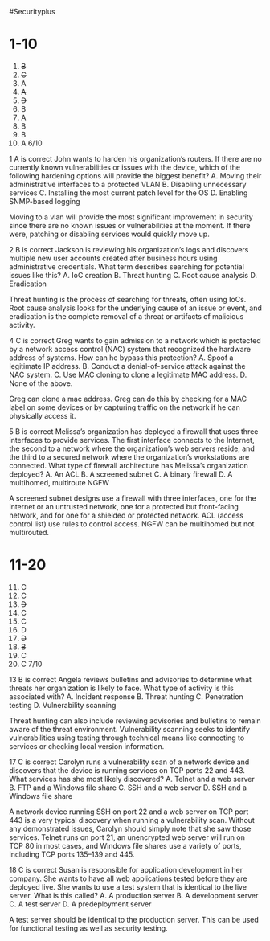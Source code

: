 #Securityplus
# 1-10
1. ~~B~~
2. ~~C~~
3. A
4. ~~A~~
5. ~~D~~
6. B
7. A
8. B
9. B
10. A
6/10

1 A is correct
John wants to harden his organization’s routers. If there are no currently known vulnerabilities or issues with the device, which of the following hardening options will provide the biggest benefit?
A. Moving their administrative interfaces to a protected VLAN
B. Disabling unnecessary services
C. Installing the most current patch level for the OS
D. Enabling SNMP-based logging

Moving to a vlan will provide the most significant improvement in security since there are no known issues or vulnerabilities at the moment. If there were, patching or disabling services would quickly move up.

2 B is correct
Jackson is reviewing his organization’s logs and discovers multiple new user accounts created after business hours using administrative credentials. What term describes searching for
potential issues like this?
A. IoC creation
B. Threat hunting
C. Root cause analysis
D. Eradication

Threat hunting is the process of searching for threats, often using IoCs. Root cause analysis looks for the underlying cause of an issue or event, and eradication is the complete removal of a threat or artifacts of malicious activity.

4 C is correct
Greg wants to gain admission to a network which is protected by a network access control
(NAC) system that recognized the hardware address of systems. How can he bypass this
protection?
A. Spoof a legitimate IP address.
B. Conduct a denial-of-service attack against the NAC system.
C. Use MAC cloning to clone a legitimate MAC address.
D. None of the above.

Greg can clone a mac address. Greg can do this by checking for a MAC label on some devices or by capturing traffic on the network if he can physically access it.

5 B is correct
Melissa’s organization has deployed a firewall that uses three interfaces to provide services.
The first interface connects to the Internet, the second to a network where the organization’s
web servers reside, and the third to a secured network where the organization’s workstations
are connected. What type of firewall architecture has Melissa’s organization deployed?
A. An ACL
B. A screened subnet
C. A binary firewall
D. A multihomed, multiroute NGFW

A screened subnet designs use a firewall with three interfaces, one for the internet or an untrusted network, one for a protected but front-facing network, and for one for a shielded or protected network. ACL (access control list) use rules to control access. NGFW can be multihomed but not multirouted.

# 11-20
11. C
12. C
13. ~~D~~
14. C
15. C
16. D
17. ~~D~~
18. ~~B~~
19. C
20. C
7/10

13 B is correct
Angela reviews bulletins and advisories to determine what threats her organization is likely
to face. What type of activity is this associated with?
A. Incident response
B. Threat hunting
C. Penetration testing
D. Vulnerability scanning

Threat hunting can also include reviewing advisories and bulletins to remain aware of the threat environment. Vulnerability scanning seeks to identify vulnerabilities using testing through technical means like connecting to services or checking local version information.

17 C is correct
Carolyn runs a vulnerability scan of a network device and discovers that the device is
running services on TCP ports 22 and 443. What services has she most likely discovered?
A. Telnet and a web server
B. FTP and a Windows file share
C. SSH and a web server
D. SSH and a Windows file share

A network device running SSH on port 22 and a web server on TCP port 443 is a very typical discovery when running a vulnerability scan. Without any demonstrated issues, Carolyn should simply note that she saw those services. Telnet runs on port 21, an unencrypted web server will run on TCP 80 in most cases, and Windows file shares use a variety of ports, including TCP ports 135–139 and 445.

18 C is correct
Susan is responsible for application development in her company. She wants to have all web
applications tested before they are deployed live. She wants to use a test system that is identical to the live server. What is this called?
A. A production server
B. A development server
C. A test server
D. A predeployment server

A test server should be identical to the production server. This can be used for functional testing as well as security testing.